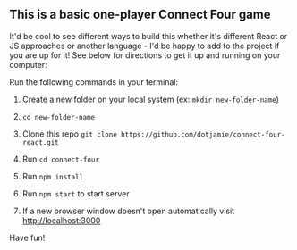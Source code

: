 ## This is a basic one-player Connect Four game

It'd be cool to see different ways to build this whether it's different React or JS approaches or another language - I'd be happy to add to the project if you are up for it! See below for directions to get it up and running on your computer:  

Run the following commands in your terminal:

1) Create a new folder on your local system (ex: `mkdir new-folder-name`)

2) `cd new-folder-name`

3) Clone this repo `git clone https://github.com/dotjamie/connect-four-react.git`

4) Run `cd connect-four`

5) Run `npm install`

6) Run `npm start` to start server

7) If a new browser window doesn't open automatically visit [http://localhost:3000](http://localhost:3000)

Have fun!
